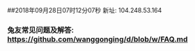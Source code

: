 ##2018年09月28日07时12分07秒 新址: 104.248.53.164
### 兔友常见问题及解答: https://github.com/wanggonging/d/blob/w/FAQ.md
